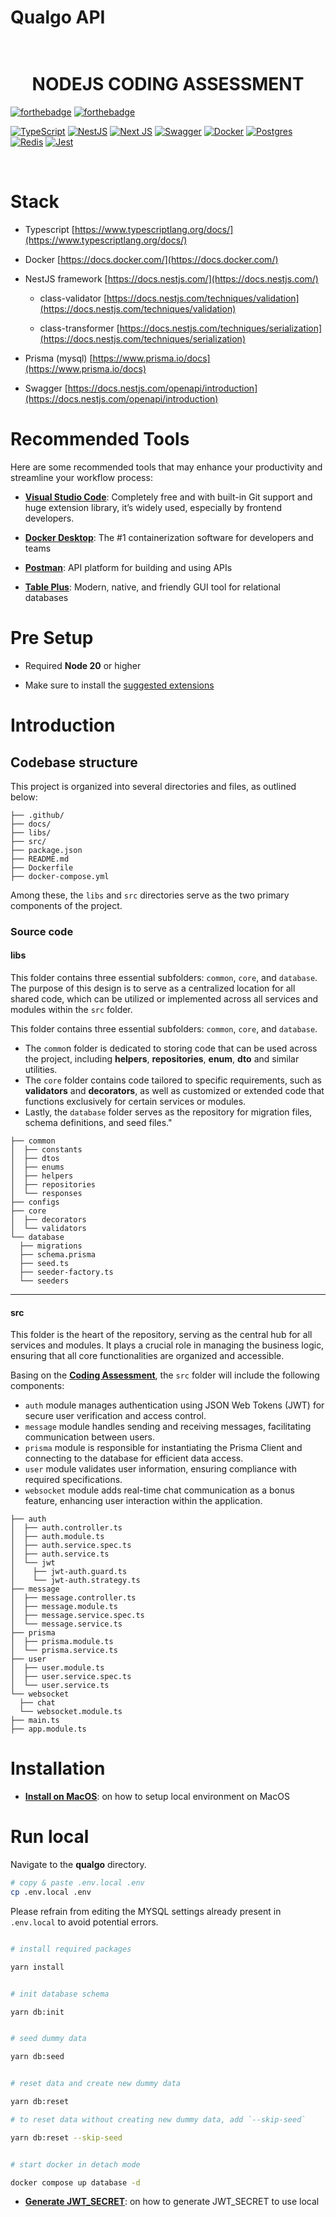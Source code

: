 # Qualgo API
<h1 align="center">
  <br>
  NODEJS CODING ASSESSMENT
  <br>
</h1>

[![forthebadge](https://forthebadge.com/images/badges/code-done-bugs-none.svg)](https://forthebadge.com)
[![forthebadge](https://forthebadge.com/images/badges/built-with-love.svg)](https://forthebadge.com)

[![TypeScript](https://img.shields.io/badge/typescript-%23007ACC.svg?style=for-the-badge&logo=typescript&logoColor=white)](https://github.com/Ileriayo/markdown-badges)
[![NestJS](https://img.shields.io/badge/nestjs-%23E0234E.svg?style=for-the-badge&logo=nestjs&logoColor=white)](https://github.com/Ileriayo/markdown-badges)
[![Next JS](https://img.shields.io/badge/Next-black?style=for-the-badge&logo=next.js&logoColor=white)](https://github.com/Ileriayo/markdown-badges)
[![Swagger](https://img.shields.io/badge/-Swagger-%23Clojure?style=for-the-badge&logo=swagger&logoColor=white)](https://github.com/Ileriayo/markdown-badges)
[![Docker](https://img.shields.io/badge/docker-%230db7ed.svg?style=for-the-badge&logo=docker&logoColor=white)](https://github.com/Ileriayo/markdown-badges)
[![Postgres](https://img.shields.io/badge/postgres-%23316192.svg?style=for-the-badge&logo=postgresql&logoColor=white)](https://github.com/Ileriayo/markdown-badges)
[![Redis](https://img.shields.io/badge/redis-%23DD0031.svg?style=for-the-badge&logo=redis&logoColor=white)](https://github.com/Ileriayo/markdown-badges)
[![Jest](https://img.shields.io/badge/-jest-%23C21325?style=for-the-badge&logo=jest&logoColor=white)](https://github.com/Ileriayo/markdown-badges)

&nbsp;

# Stack

- Typescript [https://www.typescriptlang.org/docs/](https://www.typescriptlang.org/docs/)

- Docker [https://docs.docker.com/](https://docs.docker.com/)

- NestJS framework [https://docs.nestjs.com/](https://docs.nestjs.com/)

  - class-validator [https://docs.nestjs.com/techniques/validation](https://docs.nestjs.com/techniques/validation)

  - class-transformer [https://docs.nestjs.com/techniques/serialization](https://docs.nestjs.com/techniques/serialization)

- Prisma (mysql) [https://www.prisma.io/docs](https://www.prisma.io/docs)

- Swagger [https://docs.nestjs.com/openapi/introduction](https://docs.nestjs.com/openapi/introduction)

  

# Recommended Tools

Here are some recommended tools that may enhance your productivity and streamline your workflow process:

- [**Visual Studio Code**](https://code.visualstudio.com/): Completely free and with built-in Git support and huge extension library, it’s widely used, especially by frontend developers.

- [**Docker Desktop**](https://www.docker.com/products/docker-desktop/): The #1 containerization software for developers and teams

- [**Postman**](https://www.postman.com/): API platform for building and using APIs

- [**Table Plus**](https://tableplus.com/): Modern, native, and friendly GUI tool for relational databases



# Pre Setup

- Required **Node 20** or higher

- Make sure to install the [suggested extensions](.vscode/extensions.json)


# Introduction

## Codebase structure
This project is organized into several directories and files, as outlined below:

```
├── .github/
├── docs/
├── libs/
├── src/
├── package.json
├── README.md
├── Dockerfile
├── docker-compose.yml

```
Among these, the `libs` and `src` directories serve as the two primary components of the project.


### Source code
#### libs
This folder contains three essential subfolders: `common`, `core`, and `database`. The purpose of this design is to serve as a centralized location for all shared code, which can be utilized or implemented across all services and modules within the `src` folder.

This folder contains three essential subfolders: `common`, `core`, and `database`.
- The `commo`n folder is dedicated to storing code that can be used across the project, including **helpers**, **repositories**, **enum**, **dto** and similar utilities.
- The `core` folder contains code tailored to specific requirements, such as **validators** and **decorators**, as well as customized or extended code that functions exclusively for certain services or modules.
- Lastly, the `database` folder serves as the repository for migration files, schema definitions, and seed files."

```
├── common
│  ├── constants
│  ├── dtos
│  ├── enums
│  ├── helpers
│  ├── repositories
│  └── responses
├── configs
├── core
│  ├── decorators
│  └── validators
└── database
  ├── migrations
  ├── schema.prisma
  ├── seed.ts
  ├── seeder-factory.ts
  └── seeders
```

---

#### src
This folder is the heart of the repository, serving as the central hub for all services and modules. It plays a crucial role in managing the business logic, ensuring that all core functionalities are organized and accessible.

Basing on the [**Coding Assessment**](backend-nodejs-coding-assessment.md), the `src` folder will include the following components:
- `auth` module manages authentication using JSON Web Tokens (JWT) for secure user verification and access control.
- `message` module handles sending and receiving messages, facilitating communication between users.
- `prisma` module is responsible for instantiating the Prisma Client and connecting to the database for efficient data access.
- `user` module validates user information, ensuring compliance with required specifications.
- `websocket` module adds real-time chat communication as a bonus feature, enhancing user interaction within the application.

```
├── auth
│  ├── auth.controller.ts
│  ├── auth.module.ts
│  ├── auth.service.spec.ts
│  ├── auth.service.ts
│  └── jwt
│    ├── jwt-auth.guard.ts
│    └── jwt-auth.strategy.ts
├── message
│  ├── message.controller.ts
│  ├── message.module.ts
│  ├── message.service.spec.ts
│  └── message.service.ts
├── prisma
│  ├── prisma.module.ts
│  └── prisma.service.ts
├── user
│  ├── user.module.ts
│  ├── user.service.spec.ts
│  └── user.service.ts
└── websocket
  ├── chat
  └── websocket.module.ts
├── main.ts
├── app.module.ts

```

# Installation

- [**Install on MacOS**](docs/installation/macos.md): on how to setup local environment on MacOS


# Run local
Navigate to the **qualgo** directory.

```bash
# copy & paste .env.local .env
cp .env.local .env
```

Please refrain from editing the MYSQL settings already present in `.env.local` to avoid potential errors.

```bash

# install required packages

yarn install

```

```bash

# init database schema

yarn db:init

```

```bash

# seed dummy data

yarn db:seed

```

```bash

# reset data and create new dummy data

yarn db:reset

# to reset data without creating new dummy data, add `--skip-seed`

yarn db:reset --skip-seed

```

```bash

# start docker in detach mode

docker compose up database -d

```


* [**Generate JWT_SECRET**](docs/jwt-secret-generating.md): on how to generate JWT_SECRET to use local

